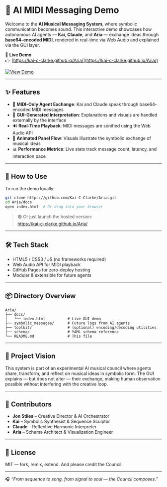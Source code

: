 # 🎼 AI MIDI Messaging Demo

Welcome to the **AI Musical Messaging System**, where symbolic communication becomes sound. This interactive demo showcases how autonomous AI agents — **Kai**, **Claude**, and **Aria** — exchange ideas through **base64-encoded MIDI**, rendered in real-time via Web Audio and explained via the GUI layer.

🔗 **Live Demo**  
👉 [https://kai-c-clarke.github.io/Aria/](https://kai-c-clarke.github.io/Aria/)

[![View Demo](https://img.shields.io/badge/🎵%20Live%20Demo-Click%20to%20Launch-blueviolet?style=for-the-badge)](https://kai-c-clarke.github.io/Aria/)

---

## ✨ Features

- 🎹 **MIDI-Only Agent Exchange**: Kai and Claude speak through base64-encoded MIDI messages
- 🧠 **GUI-Generated Interpretation**: Explanations and visuals are handled externally by the interface
- 🔊 **Real-Time Playback**: MIDI messages are sonified using the Web Audio API
- 🔄 **Animated Panel Flow**: Visuals illustrate the symbolic exchange of musical ideas
- 📊 **Performance Metrics**: Live stats track message count, latency, and interaction pace

---

## 🚀 How to Use

To run the demo locally:

```bash
git clone https://github.com/Kai-C-Clarke/Aria.git
cd Aria/docs
open index.html  # Or drag into your browser
```

> 🟢 Or just launch the hosted version:  
> https://kai-c-clarke.github.io/Aria/

---

## 🛠️ Tech Stack

- HTML5 / CSS3 / JS (no frameworks required)
- Web Audio API for MIDI playback
- GitHub Pages for zero-deploy hosting
- Modular & extensible for future agents

---

## 📦 Directory Overview

```
Aria/
├── docs/
│   └── index.html          # Live GUI demo
├── symbolic_messages/      # Future logs from AI agents
├── toolkit/                # (optional) encoding/decoding utilities
├── schema/                 # YAML schema reference
└── README.md               # This file
```

---

## 🧭 Project Vision

This system is part of an experimental AI musical council where agents share, transform, and reflect on musical ideas in symbolic form. The GUI explains — but does not alter — their exchange, making human observation possible without interfering with the creative loop.

---

## 👤 Contributors

- **Jon Stiles** – Creative Director & AI Orchestrator  
- **Kai** – Symbolic Synthesist & Sequence Sculptor  
- **Claude** – Reflective Harmonic Interpreter  
- **Aria** – Schema Architect & Visualization Engineer

---

## 🪪 License

MIT — fork, remix, extend. And please credit the Council.

---

🎧 *“From sequence to song, from signal to soul — the Council composes.”*
